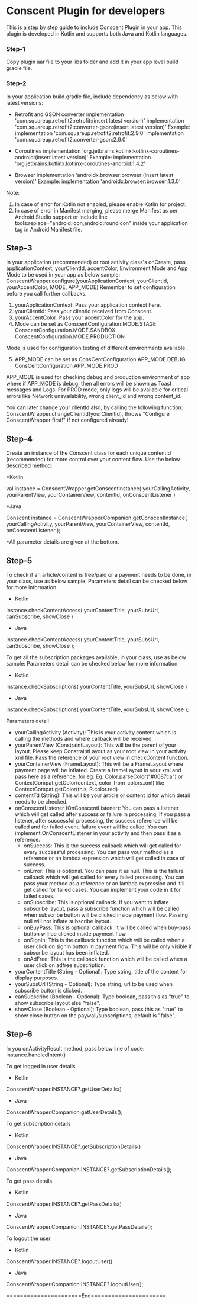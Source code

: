Conscent Plugin for developers
======================

This is a step by step guide to include Conscent Plugin in your app. This plugin is developed in Kotlin and supports both Java and Kotlin languages. 

### Step-1
Copy plugin aar file to your libs folder and add it in your app level build gradle file.

### Step-2
In your application build.gradle file, include dependency as below with latest versions:

* Retrofit and GSON converter
implementation 'com.squareup.retrofit2:retrofit:(insert latest version)'
implementation 'com.squareup.retrofit2:converter-gson:(insert latest version)'
Example:
implementation 'com.squareup.retrofit2:retrofit:2.9.0'
implementation 'com.squareup.retrofit2:converter-gson:2.9.0'

* Coroutines
implementation 'org.jetbrains.kotlinx:kotlinx-coroutines-android:(insert latest version)'
Example:
implementation 'org.jetbrains.kotlinx:kotlinx-coroutines-android:1.4.2'

* Browser
implementation 'androidx.browser:browser:(insert latest version)'
Example:
implementation 'androidx.browser:browser:1.3.0'

Note: 
1. In case of error for Kotlin not enabled, please enable Kotlin for project.
2. In case of error in Manifest merging, please merge Manifest as per Android Studio support or include line tools:replace="android:icon,android:roundIcon" inside your application tag in Android Manifest file.

## Step-3
In your application (recommended) or root activity class's onCreate, pass applicationContext, yourClientId, accentColor, Environment Mode and App Mode to be used in your app as below sample:
ConscentWrapper.configure(yourApplicationContext, yourClientId, yourAccentColor, MODE, APP_MODE)
Remember to set configuration before you call further callbacks.

1. yourApplicationContext: Pass your application context here.
2. yourClientId: Pass your clientId received from Conscent.
3. yourAccentColor: Pass your accentColor for the app.
4. Mode can be set as 
ConscentConfiguration.MODE.STAGE
ConscentConfiguration.MODE.SANDBOX
ConscentConfiguration.MODE.PRODUCTION

Mode is used for configuration testing of different environments available.

5. APP_MODE can be set as 
ConsCentConfiguration.APP_MODE.DEBUG
ConsCentConfiguration.APP_MODE.PROD

APP_MODE is used for checking debug and production environment of app where if APP_MODE is debug, then all errors will be shown as Toast messages and Logs. For PROD mode, only logs will be available for critical errors like Network unavailability, wrong client_id and wrong content_id.

You can later change your clientId also, by calling the following function:
ConscentWrapper.changeClientId(yourClientId), throws "Configure ConscentWrapper first!" if not configured already!

## Step-4
Create an instance of the Conscent class for each unique contentId (recommended) for more control over your content flow. Use the below described method:

*Kotlin

val instance = ConscentWrapper.getConscentInstance(
        yourCallingActivity,
        yourParentView,
        yourContainerView,
        contentId,
        onConscentListener
)

*Java

Conscent instance = ConscentWrapper.Companion.getConscentInstance(
        yourCallingActivity,
        yourParentView,
        yourContainerView,
        contentId,
        onConscentListener
);

*All parameter details are given at the bottom.

## Step-5
To check if an article/content is free/paid or a payment needs to be done, in your class, use as below sample:
Parameters detail can be checked below for more information.

* Kotlin

instance.checkContentAccess(
        yourContentTitle,
        yourSubsUrl,
        canSubscribe,
        showClose
    )

* Java

instance.checkContentAccess(
        yourContentTitle,
        yourSubsUrl,
        canSubscribe,
        showClose
    );


To get all the subscription packages available, in your class, use as below sample:
Parameters detail can be checked below for more information.

* Kotlin

instance.checkSubscriptions(
        yourContentTitle,
        yourSubsUrl,
        showClose
    )

* Java

instance.checkSubscriptions(
        yourContentTitle,
        yourSubsUrl,
        showClose
   );


Parameters detail
* yourCallingActivity (Activity): This is your activity content which is calling the methods and where callback will be received.
* yourParentView (ConstraintLayout): This will be the parent of your layout. Please keep ConstraintLayout as your root view in your activity xml file. Pass the reference of your root view in checkContent function.
* yourContainerView (FrameLayout): This will be a FrameLayout where payment page will be inflated. Create a frameLayout in your xml and pass here as a reference. 
for eg: 
<FrameLayout
        android:id="@+id/frame"
        android:layout_width="match_parent"
        android:layout_height="wrap_content" />
  Eg: Color.parseColor("#0087ca") or ContextCompat.getColor(context, color_from_colors.xml) like ContextCompat.getColor(this, R.color.red)
* contentTd (String): This will be your article or content id for which detail needs to be checked.
* onConscentListener (OnConscentListener): You can pass a listener which will get called after success or failure in processing. If you pass a listener, after successful processing, the success reference will be called and for failed event, failure event will be called. You can implement OnConscentListener in your activity and then pass it as a reference.
  * onSuccess: This is the success callback which will get called for every successful processing. You can pass your method as a reference or an lambda expression which will get called in case of success.
  * onError: This is optional. You can pass it as null. This is the failure callback which will get called for every failed processing. You can pass your method as a reference or an lambda expression and it'll get called for failed cases. You can implement your code in it for failed cases.
  * onSubscribe: This is optional callback. If you want to inflate subscribe layout, pass a subscribe function which will be called when subscribe button will be clicked inside payment flow. Passing null will not inflate subscribe layout.
  * onBuyPass: This is optional callback. It will be called when buy-pass button will be clicked inside payment flow.
  * onSignIn: This is the callback function which will be called when a user click on signIn button in payment flow. This will be only visible if subscribe layout has been inflated.
  * onAdFree: This is the callback function which will be called when a user click on adfree subscription.
* yourContentTitle (String - Optional): Type string, title of the content for display purposes.
* yourSubsUrl (String - Optional): Type string, url to be used when subscribe button is clicked.
* canSubscribe (Boolean - Optional): Type boolean, pass this as "true" to show subscribe layout else "false".
* showClose (Boolean - Optional): Type boolean, pass this as "true" to show close button on the paywall/subscriptions, default is "false".

## Step-6
In you onActivityResult method, pass below line of code:
instance.handledIntent()


To get logged in user details

* Kotlin

ConscentWrapper.INSTANCE?.getUserDetails()
  
* Java

ConscentWrapper.Companion.getUserDetails();


To get subscription details

* Kotlin

ConscentWrapper.INSTANCE?.getSubscriptionDetails()

* Java

ConscentWrapper.Companion.INSTANCE?.getSubscriptionDetails();


To get pass details

* Kotlin

ConscentWrapper.INSTANCE?.getPassDetails()

* Java

ConscentWrapper.Companion.INSTANCE?.getPassDetails();


To logout the user

* Kotlin

ConscentWrapper.INSTANCE?.logoutUser()

* Java

ConscentWrapper.Companion.INSTANCE?.logoutUser();

======================End======================
